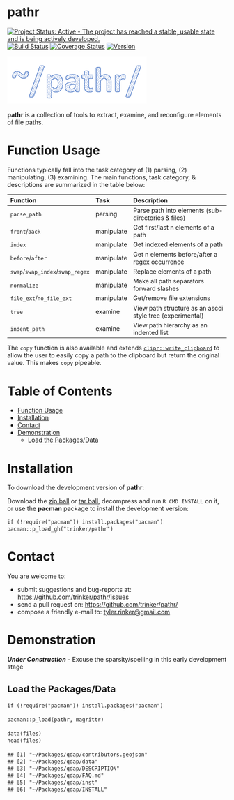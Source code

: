 pathr
============


[![Project Status: Active - The project has reached a stable, usable
state and is being actively
developed.](http://www.repostatus.org/badges/0.1.0/active.svg)](http://www.repostatus.org/#active)
[![Build
Status](https://travis-ci.org/trinker/pathr.svg?branch=master)](https://travis-ci.org/trinker/pathr)
[![Coverage
Status](https://coveralls.io/repos/trinker/pathr/badge.svg?branch=master)](https://coveralls.io/r/trinker/pathr?branch=master)
<a href="https://img.shields.io/badge/Version-0.0.1-orange.svg"><img src="https://img.shields.io/badge/Version-0.0.1-orange.svg" alt="Version"/></a>
</p>
<img src="inst/pathr_logo/r_pathr.png" width="320" alt="pathr Logo">

**pathr** is a collection of tools to extract, examine, and reconfigure
elements of file paths.

Function Usage
==============

Functions typically fall into the task category of (1) parsing, (2)
manipulating, (3) examining. The main functions, task category, &
descriptions are summarized in the table below:

<table>
<thead>
<tr class="header">
<th align="left">Function</th>
<th align="left">Task</th>
<th align="left">Description</th>
</tr>
</thead>
<tbody>
<tr class="odd">
<td align="left"><code>parse_path</code></td>
<td align="left">parsing</td>
<td align="left">Parse path into elements (sub-directories &amp; files)</td>
</tr>
<tr class="even">
<td align="left"><code>front</code>/<code>back</code></td>
<td align="left">manipulate</td>
<td align="left">Get first/last n elements of a path</td>
</tr>
<tr class="odd">
<td align="left"><code>index</code></td>
<td align="left">manipulate</td>
<td align="left">Get indexed elements of a path</td>
</tr>
<tr class="even">
<td align="left"><code>before</code>/<code>after</code></td>
<td align="left">manipulate</td>
<td align="left">Get n elements before/after a regex occurrence</td>
</tr>
<tr class="odd">
<td align="left"><code>swap</code>/<code>swap_index</code>/<code>swap_regex</code></td>
<td align="left">manipulate</td>
<td align="left">Replace elements of a path</td>
</tr>
<tr class="even">
<td align="left"><code>normalize</code></td>
<td align="left">manipulate</td>
<td align="left">Make all path separators forward slashes</td>
</tr>
<tr class="odd">
<td align="left"><code>file_ext</code>/<code>no_file_ext</code></td>
<td align="left">manipulate</td>
<td align="left">Get/remove file extensions</td>
</tr>
<tr class="even">
<td align="left"><code>tree</code></td>
<td align="left">examine</td>
<td align="left">View path structure as an ascci style tree (experimental)</td>
</tr>
<tr class="odd">
<td align="left"><code>indent_path</code></td>
<td align="left">examine</td>
<td align="left">View path hierarchy as an indented list</td>
</tr>
</tbody>
</table>

The `copy` function is also available and extends
[`clipr::write_clipboard`](https://github.com/mdlincoln/clipr) to allow
the user to easily copy a path to the clipboard but return the original
value. This makes `copy` pipeable.


Table of Contents
============

-   [Function Usage](#function-usage)
-   [Installation](#installation)
-   [Contact](#contact)
-   [Demonstration](#demonstration)
    -   [Load the Packages/Data](#load-the-packagesdata)

Installation
============


To download the development version of **pathr**:

Download the [zip ball](https://github.com/trinker/pathr/zipball/master)
or [tar ball](https://github.com/trinker/pathr/tarball/master),
decompress and run `R CMD INSTALL` on it, or use the **pacman** package
to install the development version:

    if (!require("pacman")) install.packages("pacman")
    pacman::p_load_gh("trinker/pathr")

Contact
=======

You are welcome to: 
* submit suggestions and bug-reports at: <https://github.com/trinker/pathr/issues> 
* send a pull request on: <https://github.com/trinker/pathr/> 
* compose a friendly e-mail to: <tyler.rinker@gmail.com>


Demonstration
=============

***Under Construction*** - Excuse the sparsity/spelling in this early
development stage

Load the Packages/Data
----------------------

    if (!require("pacman")) install.packages("pacman")

    pacman::p_load(pathr, magrittr)

    data(files)
    head(files)

    ## [1] "~/Packages/qdap/contributors.geojson"
    ## [2] "~/Packages/qdap/data"                
    ## [3] "~/Packages/qdap/DESCRIPTION"         
    ## [4] "~/Packages/qdap/FAQ.md"              
    ## [5] "~/Packages/qdap/inst"                
    ## [6] "~/Packages/qdap/INSTALL"